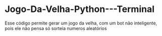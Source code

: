 # Jogo-Da-Velha-Python---Terminal
Esse código permite gerar um jogo da velha, com um bot não inteligente, pois ele não pensa só sorteia numeros aleatórios 
